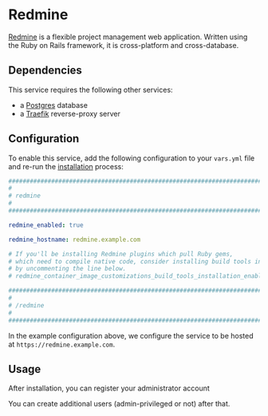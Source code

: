 <!--
SPDX-FileCopyrightText: 2023 Nikita Chernyi
SPDX-FileCopyrightText: 2024 Slavi Pantaleev
SPDX-FileCopyrightText: 2025 Suguru Hirahara

SPDX-License-Identifier: AGPL-3.0-or-later
-->

# Redmine

[Redmine](https://redmine.org/) is a flexible project management web application. Written using the Ruby on Rails framework, it is cross-platform and cross-database.

## Dependencies

This service requires the following other services:

- a [Postgres](postgres.md) database
- a [Traefik](traefik.md) reverse-proxy server


## Configuration

To enable this service, add the following configuration to your `vars.yml` file and re-run the [installation](../installing.md) process:

```yaml
########################################################################
#                                                                      #
# redmine                                                              #
#                                                                      #
########################################################################

redmine_enabled: true

redmine_hostname: redmine.example.com

# If you'll be installing Redmine plugins which pull Ruby gems,
# which need to compile native code, consider installing build tools in the container image,
# by uncommenting the line below.
# redmine_container_image_customizations_build_tools_installation_enabled: true

########################################################################
#                                                                      #
# /redmine                                                             #
#                                                                      #
########################################################################
```

In the example configuration above, we configure the service to be hosted at `https://redmine.example.com`.


## Usage

After installation, you can register your administrator account

You can create additional users (admin-privileged or not) after that.
